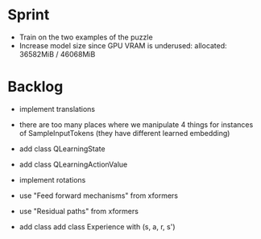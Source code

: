 # Sprint

- Train on the two examples of the puzzle
- Increase model size since GPU VRAM is underused: allocated: 36582MiB / 46068MiB

# Backlog

- implement translations

- there are too many places where we manipulate 4 things for instances of SampleInputTokens (they have different learned embedding)
- add class QLearningState
- add class QLearningActionValue

- implement rotations

- use "Feed forward mechanisms" from xformers
- use "Residual paths" from xformers
- add class add class Experience with (s, a, r, s')
